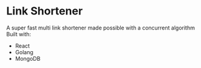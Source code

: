 # Link Shortener
A super fast multi link shortener made possible with a concurrent algorithm  
Built with:
- React
- Golang
- MongoDB
